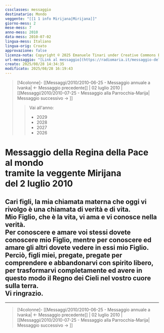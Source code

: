 ```yaml
---
cssclasses: messaggio
destinatario: Mondo
veggente: "[[1 1 info Mirijana|Mirijana]]"
giorno-mess: 2
mese-mess: 7
anno-mess: 2010
data-mess: 2010-07-02
lingua-mess: Italiano
lingua-orig: Croato
approvazione: false
licenza-nota: Copyright © 2025 Emanuele Tinari under Creative Commons BY-NC-SA 4.0 https://creativecommons.org/licenses/by-nc-sa/4.0/
url-messaggio: "[Link al messaggio](https://radiomaria.it/messaggio-del-2-luglio-2010/)"
creato: 2025/08/28 14:34:35
modificato: 2025/08/28 16:19:43
---
```


> [!4colonne]- [[Messaggi/2010/2010-06-25 - Messaggio annuale a Ivanka| ← Messaggio precedente]] | 02 luglio 2010 | [[Messaggi/2010/2010-07-25 - Messaggio alla Parrocchia-Marija| Messaggio successivo → ]]
>> <span class="verde">Vai all'anno:</span>
>> - 2029
>> - 2028
>> - 2027
>> - 2026
>

# Messaggio della Regina della Pace<br>al mondo<br>tramite la veggente Mirijana<br>del 2 luglio 2010

## Cari figli, la mia chiamata materna che oggi vi rivolgo è una chiamata di verità e di vita.<br>Mio Figlio, che è la vita, vi ama e vi conosce nella verità.<br>Per conoscere e amare voi stessi dovete conoscere mio Figlio, mentre per conoscere ed amare gli altri dovete vedere in essi mio Figlio.<br>Perciò, figli miei, pregate, pregate per comprendere e abbandonarvi con spirito libero, per trasformarvi completamente ed avere in questo modo il Regno dei Cieli nel vostro cuore sulla terra.<br>Vi ringrazio.

***

> [!4colonne]- [[Messaggi/2010/2010-06-25 - Messaggio annuale a Ivanka| ← Messaggio precedente]] | 02 luglio 2010 | [[Messaggi/2010/2010-07-25 - Messaggio alla Parrocchia-Marija| Messaggio successivo → ]]
